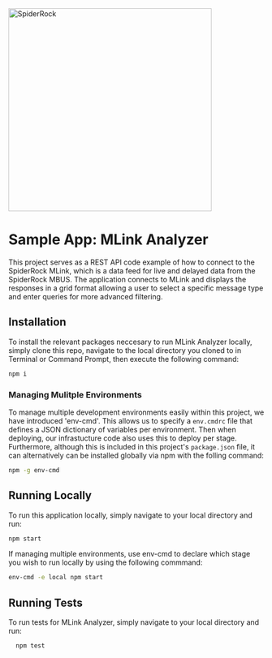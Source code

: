 <img src="https://data-portal.spiderrock.net/imgs/SpiderRock-Horizontal-Logo.png" width="400" alt="SpiderRock">

# Sample App: MLink Analyzer
This project serves as a REST API code example of how to connect to the SpiderRock MLink, which is a data feed for live and delayed data from the SpiderRock MBUS. The application connects to MLink and displays the responses in a grid format allowing a user to select a specific message type and enter queries for more advanced filtering. 

## Installation
To install the relevant packages neccesary to run MLink Analyzer locally, simply clone this repo, navigate to the local directory you cloned to in Terminal or Command Prompt, then execute the following command:

```bash
npm i
```

### Managing Mulitple Environments
To manage multiple development environments easily within this project, we have introduced 'env-cmd'. This allows us to specify a `env.cmdrc` file that defines a JSON dictionary of variables per environment. Then when deploying, our infrastucture code also uses this to deploy per stage. Furthermore, although this is included in this project's `package.json` file, it can alternatively can be installed globally via npm with the folling command:

```bash
npm -g env-cmd
```

## Running Locally
To run this application locally, simply navigate to your local directory and run:

```bash
npm start
```

If managing multiple environments, use env-cmd to declare which stage you wish to run locally by using the following commmand:

```bash
env-cmd -e local npm start
```

## Running Tests
To run tests for MLink Analyzer, simply navigate to your local directory and run:

```bash
  npm test
```